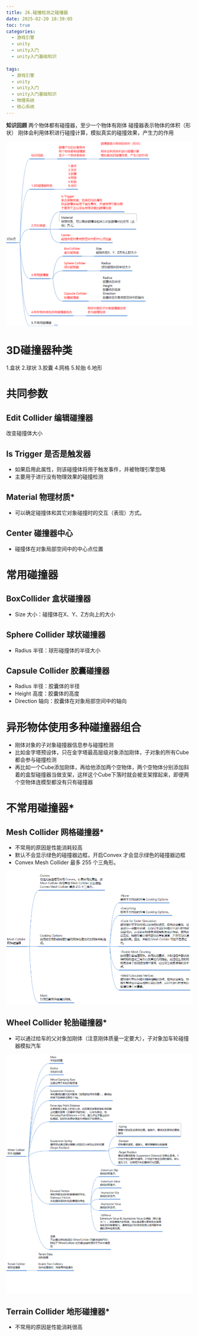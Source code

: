 ```yaml
---
title: 26.碰撞检测之碰撞器
date: 2025-02-20 18:39:05
toc: true
categories:
  - 游戏引擎
  - unity
  - unity入门
  - unity入门基础知识

tags:
  - 游戏引擎
  - unity
  - unity入门
  - unity入门基础知识
  - 物理系统
  - 核心系统
---
```

**知识回顾**
两个物体都有碰撞器，至少一个物体有刚体
碰撞器表示物体的体积（形状）
刚体会利用体积进行碰撞计算，模拟真实的碰撞效果，产生力的作用

![](26.碰撞检测之碰撞器/file-20250220184701670.png)

# 3D碰撞器种类
1.盒状 2.球状 3.胶囊 4.网格 5.轮胎 6.地形

# 共同参数

## Edit Collider 编辑碰撞器
改变碰撞体大小

## Is Trigger 是否是触发器
- 如果启用此属性，则该碰撞体将用于触发事件，并被物理引擎忽略
- 主要用于进行没有物理效果的碰撞检测

## Material 物理材质*
- 可以确定碰撞体和其它对象碰撞时的交互（表现）方式。

## Center 碰撞器中心
- 碰撞体在对象局部空间中的中心点位置

# 常用碰撞器
## BoxCollider 盒状碰撞器
- Size 大小：碰撞体在X、Y、Z方向上的大小

## Sphere Collider 球状碰撞器
- Radius 半径：球形碰撞体的半径大小

## Capsule Collider 胶囊碰撞器
- Radius 半径：胶囊体的半径
- Height 高度：胶囊体的高度
- Direction 轴向：胶囊体在对象局部空间中的轴向

# 异形物体使用多种碰撞器组合
- 刚体对象的子对象碰撞器信息参与碰撞检测
- 比如金字塔预设体，只在金字塔最高层级对象添加刚体，子对象的所有Cube都会参与碰撞检测
- 再比如一个Cube添加刚体，再给他添加两个空物体，两个空物体分别添加斜着的盒型碰撞器当做支架，这样这个Cube下落时就会被支架撑起来，即便两个空物体连模型都没有只有碰撞器

# 不常用碰撞器*
## Mesh Collider 网格碰撞器*
- 不常用的原因是性能消耗较高
- 默认不会显示绿色的碰撞器边框，开启Convex 才会显示绿色的碰撞器边框
- Convex Mesh Collider 最多 255 个三角形。

![](26.碰撞检测之碰撞器/file-20250220190918454.png)

## Wheel Collider 轮胎碰撞器*
- 可以通过给车的父对象加刚体（注意刚体质量一定要大），子对象加车轮碰撞器模拟汽车

![](26.碰撞检测之碰撞器/file-20250220190955289.png)

## Terrain Collider 地形碰撞器*
- 不常用的原因是性能消耗很高